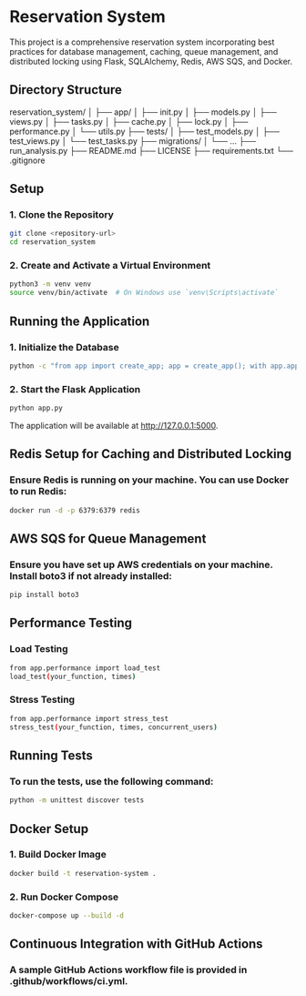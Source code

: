 # Reservation System

This project is a comprehensive reservation system incorporating best practices for database management, caching, queue management, and distributed locking using Flask, SQLAlchemy, Redis, AWS SQS, and Docker.

## Directory Structure

reservation_system/
│
├── app/
│   ├── init.py
│   ├── models.py
│   ├── views.py
│   ├── tasks.py
│   ├── cache.py
│   ├── lock.py
│   ├── performance.py
│   └── utils.py
├── tests/
│   ├── test_models.py
│   ├── test_views.py
│   └── test_tasks.py
├── migrations/
│   └── …
├── run_analysis.py
├── README.md
├── LICENSE
├── requirements.txt
└── .gitignore

## Setup

### 1. Clone the Repository

```sh
git clone <repository-url>
cd reservation_system
```
### 2. Create and Activate a Virtual Environment
```sh
python3 -m venv venv
source venv/bin/activate  # On Windows use `venv\Scripts\activate`
```
## Running the Application
### 1. Initialize the Database
```sh
python -c "from app import create_app; app = create_app(); with app.app_context(): from app.models import db; db.create_all()"
```
### 2. Start the Flask Application
```sh
python app.py
```
The application will be available at http://127.0.0.1:5000.
## Redis Setup for Caching and Distributed Locking
### Ensure Redis is running on your machine. You can use Docker to run Redis:
```sh
docker run -d -p 6379:6379 redis
```
## AWS SQS for Queue Management
### Ensure you have set up AWS credentials on your machine. Install boto3 if not already installed:
```sh
pip install boto3
```
## Performance Testing
### Load Testing
```sh
from app.performance import load_test
load_test(your_function, times)
```
### Stress Testing
```sh
from app.performance import stress_test
stress_test(your_function, times, concurrent_users)
```
## Running Tests
### To run the tests, use the following command:
```sh
python -m unittest discover tests
```
## Docker Setup
### 1. Build Docker Image
```sh
docker build -t reservation-system .
```
### 2. Run Docker Compose
```sh
docker-compose up --build -d
```
## Continuous Integration with GitHub Actions
### A sample GitHub Actions workflow file is provided in .github/workflows/ci.yml.
